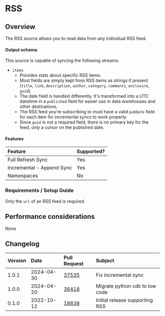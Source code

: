 # RSS

## Overview

The RSS source allows you to read data from any individual RSS feed.

#### Output schema

This source is capable of syncing the following streams:
* `items`
    * Provides stats about specific RSS items.
    * Most fields are simply kept from RSS items as strings if present (`title`, `link`, `description`, `author`, `category`, `comments`, `enclosure`, `guid`).
    * The date field is handled differently. It's transformed into a UTC datetime in a `published` field for easier use in data warehouses and other destinations.
    * The RSS feed you're subscribing to must have a valid `pubDate` field for each item for incremental syncs to work properly.
    * Since `guid` is not a required field, there is no primary key for the feed, only a cursor on the published date.

#### Features

| Feature | Supported? |
| :--- | :--- |
| Full Refresh Sync | Yes |
| Incremental - Append Sync | Yes |
| Namespaces | No |

### Requirements / Setup Guide

Only the `url` of an RSS feed is required.

## Performance considerations

None

## Changelog

| Version | Date        | Pull Request                                             | Subject                        |
| :------ | :---------- | :------------------------------------------------------- | :----------------------------- |
| 1.0.1   | 2024-04-30  | [37535](https://github.com/airbytehq/airbyte/pull/37535) | Fix incremental sync           |
| 1.0.0   | 2024-04-20  | [36418](https://github.com/airbytehq/airbyte/pull/36418) | Migrate python cdk to low code |
| 0.1.0   | 2022-10-12  | [18838](https://github.com/airbytehq/airbyte/pull/18838) | Initial release supporting RSS |

